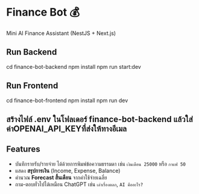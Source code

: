 # Finance Bot 💰
Mini AI Finance Assistant (NestJS + Next.js)

## Run Backend
cd finance-bot-backend
npm install
npm run start:dev

## Run Frontend
cd finance-bot-frontend
npm install
npm run dev

## สร้างไฟล์ .env ในโฟลเดอร์ finance-bot-backend แล้วใส่ค่าOPENAI_API_KEYที่ส่งให้ทางอีเมล

## Features
- บันทึกรายรับ/รายจ่าย ได้ด้วยการพิมพ์ข้อความธรรมดา เช่น `เงินเดือน 25000` หรือ `กาแฟ 50` 
- แสดง **สรุปการเงิน** (Income, Expense, Balance)
- คำนวณ **Forecast สิ้นเดือน** จากค่าใช้จ่ายเฉลี่ย
- ถาม-ตอบทั่วไปได้เหมือน ChatGPT เช่น `เล่าเรื่องตลก`, `AI คืออะไร?`

